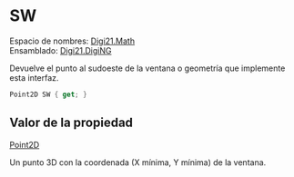 # SW

Espacio de nombres: [Digi21.Math](../../)  
Ensamblado: [Digi21.DigiNG](../../../)

Devuelve el punto al sudoeste de la ventana o geometría que implemente esta interfaz.

```csharp
Point2D SW { get; }
```

## Valor de la propiedad

[Point2D](/digi3d-net/programacion/.net/referencia/digi21.diging/digi21.math/Point2D.md)

Un punto 3D con la coordenada \(X mínima, Y mínima\) de la ventana.


